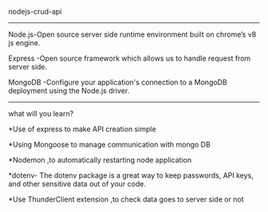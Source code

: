 nodejs-crud-api
___________________________________________________________________________________
Node.js-Open source server side runtime environment built on chrome’s v8 js engine.

Express -Open source framework which allows us to handle request from server side.

MongoDB -Configure your application's connection to a MongoDB deployment using the Node.js driver.

____________________________________________________________________________________
what will you learn?

*Use of express to make API creation simple

*Using Mongoose to manage communication with mongo DB

*Nodemon ,to automatically restarting node application

*dotenv- The dotenv package is a great way to keep passwords, API keys, and other sensitive data out of your code.

*Use ThunderClient extension ,to check data goes to server side or not

